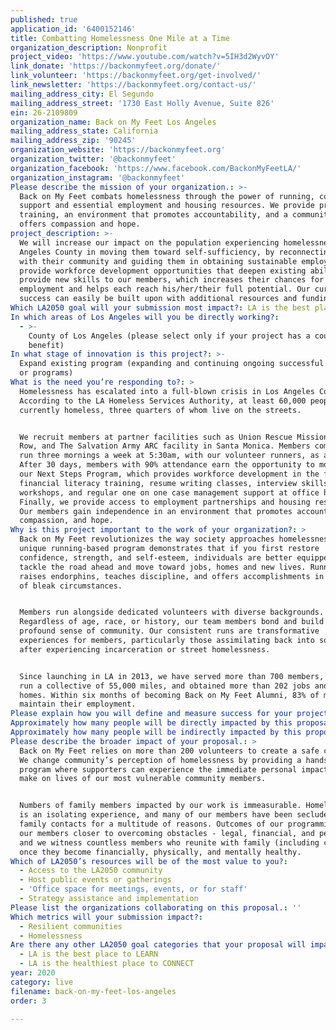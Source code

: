 ```yaml
---
published: true
application_id: '6400152146'
title: Combatting Homelessness One Mile at a Time
organization_description: Nonprofit
project_video: 'https://www.youtube.com/watch?v=5IH3d2WyvOY'
link_donate: 'https://backonmyfeet.org/donate/'
link_volunteer: 'https://backonmyfeet.org/get-involved/'
link_newsletter: 'https://backonmyfeet.org/contact-us/'
mailing_address_city: El Segundo
mailing_address_street: '1730 East Holly Avenue, Suite 826'
ein: 26-2109809
organization_name: Back on My Feet Los Angeles
mailing_address_state: California
mailing_address_zip: '90245'
organization_website: 'https://backonmyfeet.org'
organization_twitter: '@backonmyfeet'
organization_facebook: 'https://www.facebook.com/BackonMyFeetLA/'
organization_instagram: '@backonmyfeet'
Please describe the mission of your organization.: >-
  Back on My Feet combats homelessness through the power of running, community
  support and essential employment and housing resources. We provide practical
  training, an environment that promotes accountability, and a community that
  offers compassion and hope.
project_description: >-
  We will increase our impact on the population experiencing homelessness in Los
  Angeles County in moving them toward self-sufficiency, by reconnecting them
  with their community and guiding them in obtaining sustainable employment. We
  provide workforce development opportunities that deepen existing abilities and
  provide new skills to our members, which increases their chances for
  employment and helps each reach his/her/their full potential. Our current
  success can easily be built upon with additional resources and funding.
Which LA2050 goal will your submission most impact?: LA is the best place to LIVE
In which areas of Los Angeles will you be directly working?:
  - >-
    County of Los Angeles (please select only if your project has a countywide
    benefit)
In what stage of innovation is this project?: >-
  Expand existing program (expanding and continuing ongoing successful projects
  or programs)
What is the need you’re responding to?: >
  Homelessness has escalated into a full-blown crisis in Los Angeles County.
  According to the LA Homeless Services Authority, at least 60,000 people are
  currently homeless, three quarters of whom live on the streets. 


  We recruit members at partner facilities such as Union Rescue Mission on Skid
  Row, and The Salvation Army ARC facility in Santa Monica. Members commit to
  run three mornings a week at 5:30am, with our volunteer runners, as a team.
  After 30 days, members with 90% attendance earn the opportunity to move into
  our Next Steps Program, which provides workforce development in the form of
  financial literacy training, resume writing classes, interview skills
  workshops, and regular one on one case management support at office hours.
  Finally, we provide access to employment partnerships and housing resources.
  Our members gain independence in an environment that promotes accountability,
  compassion, and hope. 
Why is this project important to the work of your organization?: >
  Back on My Feet revolutionizes the way society approaches homelessness. Our
  unique running-based program demonstrates that if you first restore
  confidence, strength, and self-esteem, individuals are better equipped to
  tackle the road ahead and move toward jobs, homes and new lives. Running
  raises endorphins, teaches discipline, and offers accomplishments in the midst
  of bleak circumstances. 


  Members run alongside dedicated volunteers with diverse backgrounds.
  Regardless of age, race, or history, our team members bond and build a
  profound sense of community. Our consistent runs are transformative
  experiences for members, particularly those assimilating back into society
  after experiencing incarceration or street homelessness. 


  Since launching in LA in 2013, we have served more than 700 members, who have
  run a collective of 55,000 miles, and obtained more than 202 jobs and 167
  homes. Within six months of becoming Back on My Feet Alumni, 83% of members
  maintain their employment. 
Please explain how you will define and measure success for your project.: "Long Term: \n\nSuccess is having Los Angeles shed the title of homeless capital of the country, and change stereotypes surrounding homelessness.\n\nShort Term:  \n\nExpand our programming to two new partner facilities. Our success will be measured by how many individuals cross the finish line in obtaining sustainable employment.\n\nWe take a holistic approach to getting our members back on their feet. This includes providing financial aid grants to members for expenses that have historically been barriers to securing employment or housing such as transportation to new jobs, security deposits, tuition, and work clothes. Additionally we can purchase a key ingredient for our program - running gear and race entries for our members. \n\nOther ways we track success:\n\n*\tNumber of new member sign ups\n*\tNumber of members in attendance per run\n*\tNumber of volunteers in attendance per run\n*\tTotal miles run per member and as a facility team\n*\tTracking pace of a mile run (This is key because it demonstrates to members the tangible results of their hard work.)\n*\tNumber of members in Next Steps programming\n*\tNumber of alumni members\n*\tMembers transitioned who secured work\n*\tMembers graduated from the program\n"
Approximately how many people will be directly impacted by this proposal?: '300'
Approximately how many people will be indirectly impacted by this proposal?: ''
Please describe the broader impact of your proposal.: >
  Back on My Feet relies on more than 200 volunteers to create a safe community.
  We change community’s perception of homelessness by providing a hands on
  program where supporters can experience the immediate personal impact they
  make on lives of our most vulnerable community members. 


  Numbers of family members impacted by our work is immeasurable. Homelessness
  is an isolating experience, and many of our members have been secluded from
  family contacts for a multitude of reasons. Outcomes of our programming move
  our members closer to overcoming obstacles - legal, financial, and personal -
  and we witness countless members who reunite with family (including children),
  once they become financially, physically, and mentally healthy.   
Which of LA2050’s resources will be of the most value to you?:
  - Access to the LA2050 community
  - Host public events or gatherings
  - 'Office space for meetings, events, or for staff'
  - Strategy assistance and implementation
Please list the organizations collaborating on this proposal.: ''
Which metrics will your submission impact?:
  - Resilient communities
  - Homelessness
Are there any other LA2050 goal categories that your proposal will impact?:
  - LA is the best place to LEARN
  - LA is the healthiest place to CONNECT
year: 2020
category: live
filename: back-on-my-feet-los-angeles
order: 3

---
```

